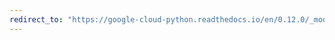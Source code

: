 ```yaml
---
redirect_to: "https://google-cloud-python.readthedocs.io/en/0.12.0/_modules/gcloud/bigtable/table.html"
---
```

